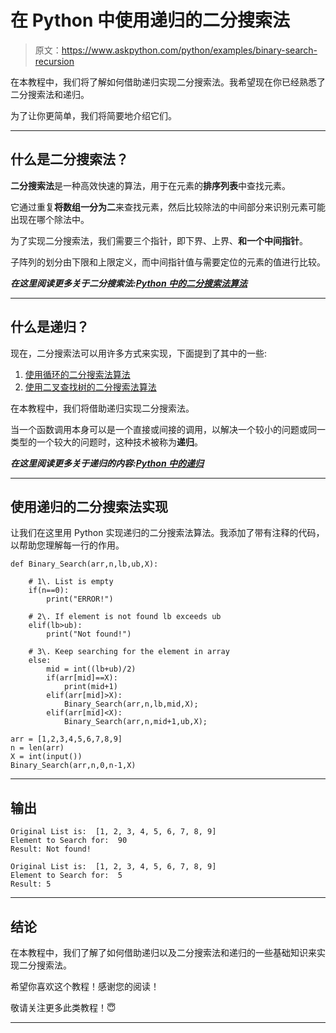 # 在 Python 中使用递归的二分搜索法

> 原文：<https://www.askpython.com/python/examples/binary-search-recursion>

在本教程中，我们将了解如何借助递归实现二分搜索法。我希望现在你已经熟悉了二分搜索法和递归。

为了让你更简单，我们将简要地介绍它们。

* * *

## 什么是二分搜索法？

**二分搜索法**是一种高效快速的算法，用于在元素的**排序列表**中查找元素。

它通过重复**将数组一分为二**来查找元素，然后比较除法的中间部分来识别元素可能出现在哪个除法中。

为了实现二分搜索法，我们需要三个指针，即下界、上界、**和一个中间指针**。

子阵列的划分由下限和上限定义，而中间指针值与需要定位的元素的值进行比较。

***在这里阅读更多关于二分搜索法:[Python 中的二分搜索法算法](https://www.askpython.com/python/examples/binary-search-algorithm-in-python)***

* * *

## 什么是递归？

现在，二分搜索法可以用许多方式来实现，下面提到了其中的一些:

1.  [使用循环的二分搜索法算法](https://www.askpython.com/python/examples/binary-search-algorithm-in-python)
2.  [使用二叉查找树的二分搜索法算法](https://www.askpython.com/python/examples/binary-search-tree)

在本教程中，我们将借助递归实现二分搜索法。

当一个函数调用本身可以是一个直接或间接的调用，以解决一个较小的问题或同一类型的一个较大的问题时，这种技术被称为**递归**。

***在这里阅读更多关于递归的内容:[Python 中的递归](https://www.askpython.com/python/python-recursion-function)***

* * *

## 使用递归的二分搜索法实现

让我们在这里用 Python 实现递归的二分搜索法算法。我添加了带有注释的代码，以帮助您理解每一行的作用。

```
def Binary_Search(arr,n,lb,ub,X):

    # 1\. List is empty
    if(n==0):
        print("ERROR!")

    # 2\. If element is not found lb exceeds ub    
    elif(lb>ub):
        print("Not found!")

    # 3\. Keep searching for the element in array
    else:
        mid = int((lb+ub)/2)
        if(arr[mid]==X):
            print(mid+1)
        elif(arr[mid]>X):
            Binary_Search(arr,n,lb,mid,X);
        elif(arr[mid]<X):
            Binary_Search(arr,n,mid+1,ub,X);

arr = [1,2,3,4,5,6,7,8,9]
n = len(arr)
X = int(input())
Binary_Search(arr,n,0,n-1,X)

```

* * *

## 输出

```
Original List is:  [1, 2, 3, 4, 5, 6, 7, 8, 9]
Element to Search for:  90
Result: Not found!

```

```
Original List is:  [1, 2, 3, 4, 5, 6, 7, 8, 9]
Element to Search for:  5
Result: 5

```

* * *

## 结论

在本教程中，我们了解了如何借助递归以及二分搜索法和递归的一些基础知识来实现二分搜索法。

希望你喜欢这个教程！感谢您的阅读！

敬请关注更多此类教程！😇

* * *